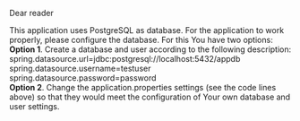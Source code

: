Dear reader

This application uses PostgreSQL as database. For the application to work properly, please configure the database. For this You have two options: <br>
**Option 1**. Create a database and user according to the following description: <br>
spring.datasource.url=jdbc:postgresql://localhost:5432/appdb <br>
spring.datasource.username=testuser <br>
spring.datasource.password=password <br>
**Option 2**. Change the application.properties settings (see the code lines above) so that they would meet the configuration of Your own database and user settings.
